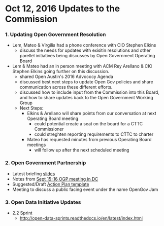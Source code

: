 # Oct 12, 2016 Updates to the Commission

### 1. Updating Open Government Resolution

- Lem, Mateo & Virgilia had a phone conference with CIO Stephen Elkins
  - discuss the needs for updates with exisitin resolutions and other parellel initiatives being discusses by Open Government Operating Board
- Lem & Mateo had an in person meeting with ACM Rey Arellano & CIO Stephen Elkins going further on this discussion.
  - shared Open Austin's 2016 Advococy Agenda
  - discussed best next steps to update Open Gov policies and share communication across these different efforts. 
  - discussed how to include input from the Commission into this Board, and how to share updates back to the Open Government Working Group
  - Next Steps:
    - Elkins & Arellano will share points from our conversation at next Operating Board meeting
      - could potential create a seat on the board for a CTTC Commissioner
      - could streghten reporting requirements to CTTC to charter
    - Mateo has requested minutes from previous Operating Board meetings
      - will follow up after the next scheduled meeting



### 2. Open Government Partnership

- Latest briefing [slides](https://docs.google.com/presentation/d/1sWrJSMndCjpB4cJy8IVRB7km4PsTrz6ue74wrj_dYEg/edit?usp=sharing) 
- Notes from [Sept 15-16 OGP meeting in DC](https://docs.google.com/document/d/1YUejrou6xFcez9Kl213y92EhIyHNYwefs_BaAf5aFTE/edit?usp=sharing)
- Suggested/Draft [Action Plan template](https://docs.google.com/document/d/1a2eIEfj6cyGt2JZtq0EHtylREObHQTJvL38V8TxewlI/edit?usp=sharing)
- Meeting to discuss a public facing event under the name OpenGov Jam 



### 3. Open Data Initiative Updates 

- 2.2 Sprint
    - http://open-data-sprints.readthedocs.io/en/latest/index.html
